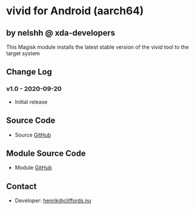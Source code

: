# vivid for Android (aarch64)

## by nelshh @ xda-developers

This Magisk module installs the latest stable version of the vivid tool to the target system

## Change Log

### v1.0 - 2020-09-20
* Initial release

## Source Code
* Source [GitHub](https://github.com/sharkdp/vivid)

## Module Source Code
* Module [GitHub](https://github.com/henriknelson/vivid-magisk-module)

## Contact
* Developer: [henrik@cliffords.nu](mailto:henrik@cliffords.nu)
